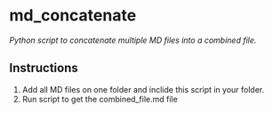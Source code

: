 # md_concatenate
_Python script to concatenate multiple MD files into a combined file._

## Instructions
1. Add all MD files on one folder and inclide this script in your folder.
2. Run script to get the combined_file.md file
